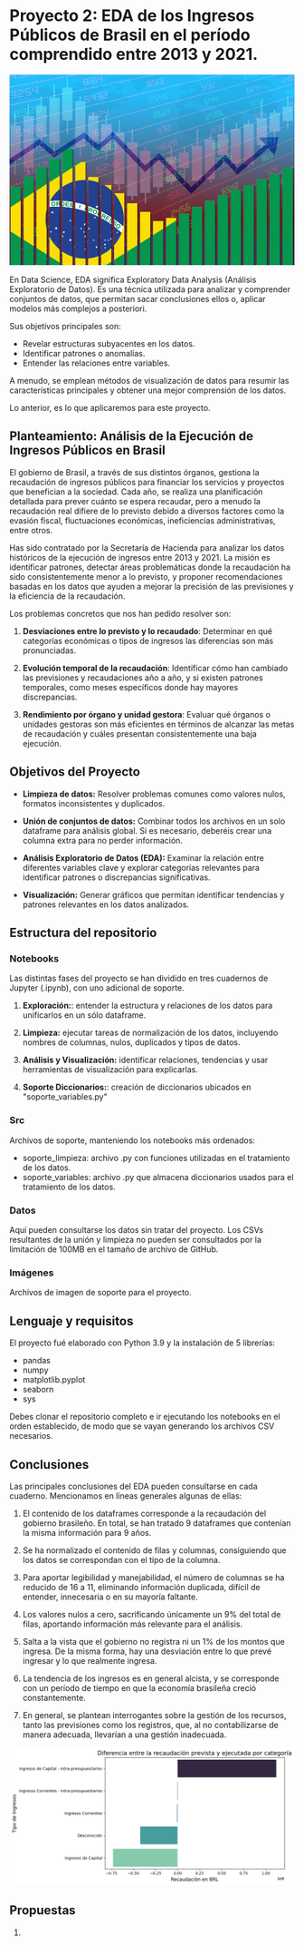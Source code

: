 # Proyecto 2: EDA de los Ingresos Públicos de Brasil en el período comprendido entre 2013 y 2021.

![imagen](imagenes/header.jpeg)

En Data Science, EDA significa Exploratory Data Analysis (Análisis Exploratorio de Datos). Es una técnica utilizada para analizar y comprender conjuntos de datos, que permitan sacar conclusiones ellos o, aplicar modelos más complejos a posteriori.

Sus objetivos principales son:
- Revelar estructuras subyacentes en los datos.
- Identificar patrones o anomalías.
- Entender las relaciones entre variables.

A menudo, se emplean métodos de visualización de datos para resumir las características principales y obtener una mejor comprensión de los datos.

Lo anterior, es lo que aplicaremos para este proyecto.


## Planteamiento: **Análisis de la Ejecución de Ingresos Públicos en Brasil**

El gobierno de Brasil, a través de sus distintos órganos, gestiona la recaudación de ingresos públicos para financiar los servicios y proyectos que benefician a la sociedad. Cada año, se realiza una planificación detallada para prever cuánto se espera recaudar, pero a menudo la recaudación real difiere de lo previsto debido a diversos factores como la evasión fiscal, fluctuaciones económicas, ineficiencias administrativas, entre otros.

Has sido contratado por la Secretaría de Hacienda para analizar los datos históricos de la ejecución de ingresos entre 2013 y 2021. La misión es identificar patrones, detectar áreas problemáticas donde la recaudación ha sido consistentemente menor a lo previsto, y proponer recomendaciones basadas en los datos que ayuden a mejorar la precisión de las previsiones y la eficiencia de la recaudación.

Los problemas concretos que nos han pedido resolver son:

1.	**Desviaciones entre lo previsto y lo recaudado**: Determinar en qué categorías económicas o tipos de ingresos las diferencias son más pronunciadas.

2.	**Evolución temporal de la recaudación**: Identificar cómo han cambiado las previsiones y recaudaciones año a año, y si existen patrones temporales, como meses específicos donde hay mayores discrepancias.

3.	**Rendimiento por órgano y unidad gestora**: Evaluar qué órganos o unidades gestoras son más eficientes en términos de alcanzar las metas de recaudación y cuáles presentan consistentemente una baja ejecución.


## Objetivos del Proyecto

- **Limpieza de datos:** Resolver problemas comunes como valores nulos, formatos inconsistentes y duplicados.

- **Unión de conjuntos de datos:** Combinar todos los archivos en un solo dataframe para análisis global. Si es necesario, deberéis crear una columna extra para no perder información. 

- **Análisis Exploratorio de Datos (EDA):** Examinar la relación entre diferentes variables clave y explorar categorías relevantes para identificar patrones o discrepancias significativas.

- **Visualización:** Generar gráficos que permitan identificar tendencias y patrones relevantes en los datos analizados.


## Estructura del repositorio

### Notebooks
Las distintas fases del proyecto se han dividido en tres cuadernos de Jupyter (.ipynb), con uno adicional de soporte.

1.	**Exploración:**: entender la estructura y relaciones de los datos para unificarlos en un sólo dataframe.

2.	**Limpieza:** ejecutar tareas de normalización de los datos, incluyendo nombres de columnas, nulos, duplicados y tipos de datos.

3.	**Análisis y Visualización:** identificar relaciones, tendencias y usar herramientas de visualización para explicarlas.

4.	**Soporte Diccionarios:**: creación de diccionarios ubicados en "soporte_variables.py"


### Src
Archivos de soporte, manteniendo los notebooks más ordenados:

- soporte_limpieza: archivo .py con funciones utilizadas en el tratamiento de los datos.
- soporte_variables: archivo .py que almacena diccionarios usados para el tratamiento de los datos.


### Datos
Aquí pueden consultarse los datos sin tratar del proyecto. Los CSVs resultantes de la unión y limpieza no pueden ser consultados por la limitación de 100MB en el tamaño de archivo de GitHub.


### Imágenes
Archivos de imagen de soporte para el proyecto.


## Lenguaje y requisitos
El proyecto fué elaborado con Python 3.9 y la instalación de 5 librerías:

- pandas
- numpy
- matplotlib.pyplot
- seaborn
- sys

Debes clonar el repositorio completo e ir ejecutando los notebooks en el orden establecido, de modo que se vayan generando los archivos CSV necesarios.

## Conclusiones
Las principales conclusiones del EDA pueden consultarse en cada cuaderno. Mencionamos en líneas generales algunas de ellas:

1. El contenido de los dataframes corresponde a la recaudación del gobierno brasileño. En total, se han tratado 9 dataframes que contenían la misma información para 9 años. 

2. Se ha normalizado el contenido de filas y columnas, consiguiendo que los datos se correspondan con el tipo de la columna.

3. Para aportar legibilidad y manejabilidad, el número de columnas se ha reducido de 16 a 11, eliminando información duplicada, difícil de entender, innecesaria o en su mayoría faltante.

4. Los valores nulos a cero, sacrificando únicamente un 9% del total de filas, aportando información más relevante para el análisis.

5. Salta a la vista que el gobierno no registra ni un 1% de los montos que ingresa. De la misma forma, hay una desviación entre lo que prevé ingresar y lo que realmente ingresa.

6. La tendencia de los ingresos es en general alcista, y se corresponde con un período de tiempo en que la economía brasileña creció constantemente.

7. En general, se plantean interrogantes sobre la gestión de los recursos, tanto las previsiones como los registros, que, al no contabilizarse de manera adecuada, llevarían a una gestión inadecuada.

![imagen](imagenes/grafica.png)

## Propuestas
1. 